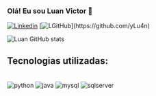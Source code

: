 ### Olá! Eu sou Luan Victor 🖖

[![Linkedin](https://img.shields.io/badge/LinkedIn-0077B5?style=for-the-badge&logo=linkedin&logoColor=white)](www.linkedin.com/in/luan-victor-borges) 
[![LGitHub]([https://img.shields.io/badge/LinkedIn-0077B5?style=for-the-badge&logo=linkedin&logoColor=white](https://img.shields.io/badge/GitHub-100000?style=for-the-badge&logo=github&logoColor=white))](https://github.com/yLu4n)

![Luan GitHub stats](https://github-readme-stats.vercel.app/api?username=yLu4n&show_icons=true&theme=dracula)

## Tecnologias utilizadas:

<div style= "display: inline_block"><br/>
  <img align= "center" alt= "python" src= "https://img.shields.io/badge/Python-3776AB?style=for-the-badge&logo=python&logoColor=white">
  <img align= "center" alt= "java" src= "https://img.shields.io/badge/Java-ED8B00?style=for-the-badge&logo=openjdk&logoColor=white">
  <img align= "center" alt= "mysql" src= "https://img.shields.io/badge/MySQL-00000F?style=for-the-badge&logo=mysql&logoColor=white">
  <img align= "center" alt= "sqlserver" src= "https://img.shields.io/badge/Microsoft_SQL_Server-CC2927?style=for-the-badge&logo=microsoft-sql-server&logoColor=white">
</div>
